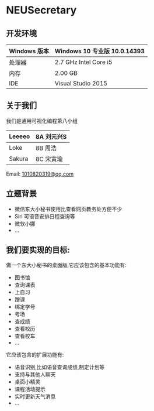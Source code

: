 # NEUSecretary

## 开发环境
| Windows 版本 | Windows 10 专业版 10.0.14393 |
|--------|--------|
| 处理器       | 2.7 GHz Intel Core i5       |
|内存|2.00 GB|
|IDE|Visual Studio 2015|


## 关于我们
我们是通用可视化编程第八小组

| Leeeeo | 8A 刘元兴S |
|--------|--------|
|Loke|8B 周浩        |
|Sakura|8C 宋寅瑜|

Email: 1010820319@qq.com

## 立题背景
- 微信东大小秘书使用比查看网页教务处方便不少
- Siri 可语音安排日程查询等
- 微软小娜
- ...

## 我们要实现的目标:
做一个东大小秘书的桌面版,它应该包含的基本功能有:
- 图书馆
- 查询课表
- 上自习
- 蹭课
- 绑定学号
- 考场
- 查成绩
- 查看校历
- 查看校车
- ...


它应该包含的扩展功能有:
- 语音识别,比如语音查询成绩,制定计划等
- 支持与其他人聊天
- 桌面小精灵
- 课程活动提示
- 实时更新天气消息
- ...

